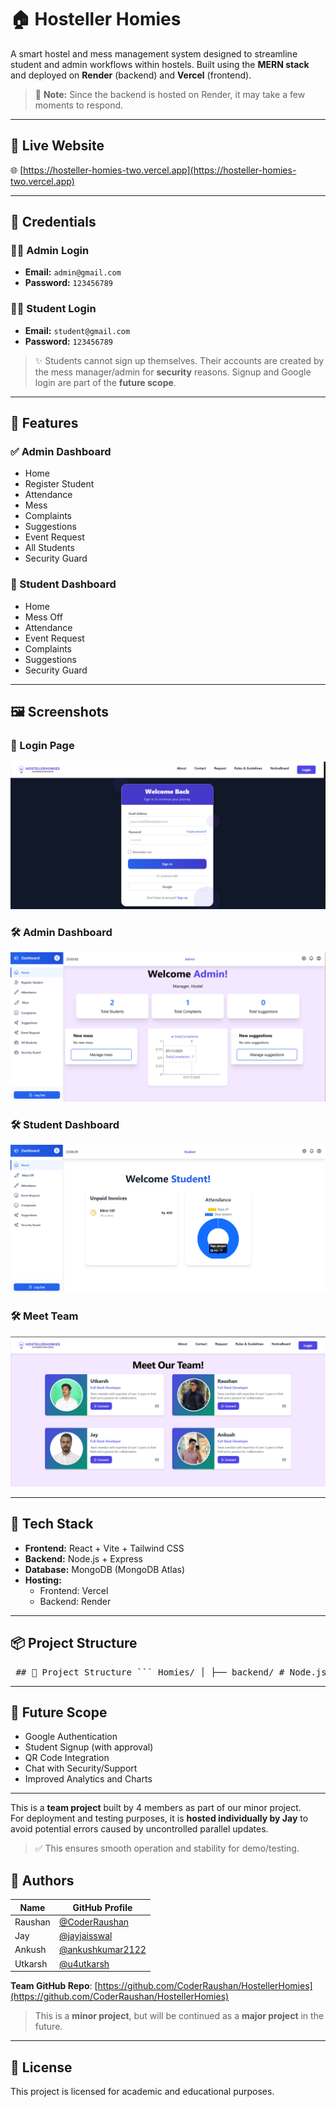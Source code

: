 # 🏠 Hosteller Homies

A smart hostel and mess management system designed to streamline student and admin workflows within hostels. Built using the **MERN stack** and deployed on **Render** (backend) and **Vercel** (frontend).

> 🚨 **Note:** Since the backend is hosted on Render, it may take a few moments to respond.

---

## 🔗 Live Website

🌐 [https://hosteller-homies-two.vercel.app](https://hosteller-homies-two.vercel.app)

---

## 🔐 Credentials

### 👨‍🏫 Admin Login
- **Email:** `admin@gmail.com`
- **Password:** `123456789`

### 👨‍🎓 Student Login
- **Email:** `student@gmail.com`
- **Password:** `123456789`

> ✨ Students cannot sign up themselves. Their accounts are created by the mess manager/admin for **security** reasons. Signup and Google login are part of the **future scope**.

---

## 🧠 Features

### ✅ Admin Dashboard
- Home
- Register Student
- Attendance
- Mess
- Complaints
- Suggestions
- Event Request
- All Students
- Security Guard

### 👤 Student Dashboard
- Home
- Mess Off
- Attendance
- Event Request
- Complaints
- Suggestions
- Security Guard

---

## 🖼️ Screenshots

### 🔑 Login Page

![Login Page](./client/src/assets/login.png) <!-- Replace with your actual image path -->

### 🛠 Admin Dashboard

![Admin Dashboard](./client/src/assets/admin-dashboard.png) <!-- Replace with your actual image path -->

### 🛠 Student Dashboard

![Student Dashboard](./client/src/assets/student-dahsboard.png) <!-- Replace with your actual image path -->

### 🛠 Meet Team

![Team ](./client/src/assets/Team.png) <!-- Replace with your actual image path -->

---

## 🚀 Tech Stack

- **Frontend:** React + Vite + Tailwind CSS
- **Backend:** Node.js + Express
- **Database:** MongoDB (MongoDB Atlas)
- **Hosting:** 
  - Frontend: Vercel
  - Backend: Render

---

## 📦 Project Structure


<pre> ## 📁 Project Structure ``` Homies/ │ ├── backend/ # Node.js + Express + MongoDB backend │ ├── models/ # Mongoose models │ ├── routes/ # API routes │ ├── controllers/ # Request handlers │ ├── .env # Environment variables (not committed) │ └── index.js # Backend entry point │ ├── client/ # React frontend │ ├── public/ # Static files │ ├── src/ # React source code │ ├── .env # Local environment variables │ └── .env.production # Production environment config ``` </pre>

---

## 📌 Future Scope

- Google Authentication
- Student Signup (with approval)
- QR Code Integration
- Chat with Security/Support
- Improved Analytics and Charts

---
This is a **team project** built by 4 members as part of our minor project.  
For deployment and testing purposes, it is **hosted individually by Jay** to avoid potential errors caused by uncontrolled parallel updates.  
> ✅ This ensures smooth operation and stability for demo/testing.


## 👥 Authors

| Name      | GitHub Profile                                    |
|-----------|----------------------------------------------------|
| Raushan   | [@CoderRaushan](https://github.com/CoderRaushan)  |
| Jay       | [@jayjaisswal](https://github.com/jayjaisswal)    |
| Ankush    | [@ankushkumar2122](https://github.com/ankushkumar2122) |
| Utkarsh   | [@u4utkarsh](https://github.com/u4utkarsh)         |


**Team GitHub Repo**: [https://github.com/CoderRaushan/HostellerHomies](https://github.com/CoderRaushan/HostellerHomies)

> This is a **minor project**, but will be continued as a **major project** in the future.

---

## 📄 License

This project is licensed for academic and educational purposes.

